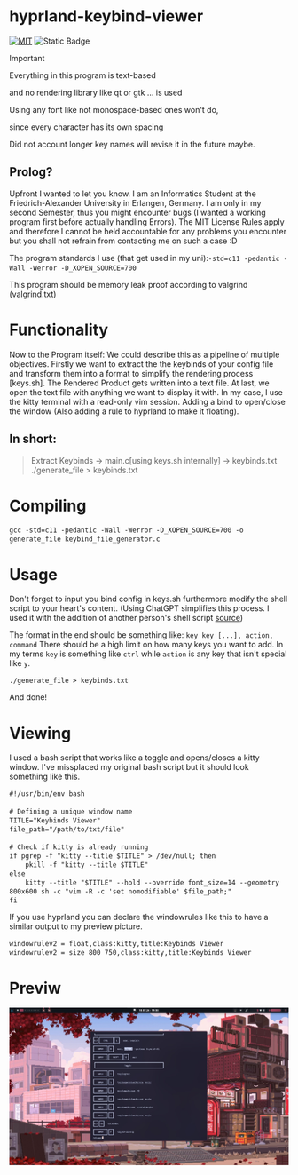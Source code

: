 # hyprland-keybind-viewer

[![MIT](https://img.shields.io/github/license/BlacklightYT/python-discord-bot?color=a3425d)](https://github.com/BlacklightYT/python-discord-bot/blob/main/LICENSE) ![Static Badge](https://img.shields.io/badge/Programming_Language-black?style=flat&logo=C)

> [!IMPORTANT]
> Everything in this program is text-based
> 
> and no rendering library like qt or gtk ... is used
> 
> Using any font like not monospace-based ones won't do,
>
> since every character has its own spacing
> 
> Did not account longer key names will revise it in the future maybe.

## Prolog?

Upfront I wanted to let you know. I am an Informatics Student at the Friedrich-Alexander University in Erlangen, Germany. I am only in my second Semester, thus you might encounter bugs (I wanted a working program first before actually handling Errors). The MIT License Rules apply and therefore I cannot be held accountable for any problems you encounter but you shall not refrain from contacting me on such a case :D 

The program standards I use (that get used in my uni):`-std=c11 -pedantic -Wall -Werror -D_XOPEN_SOURCE=700`

This program should be memory leak proof according to valgrind (valgrind.txt)

# Functionality

Now to the Program itself:
We could describe this as a pipeline of multiple objectives. Firstly we want to extract the the keybinds of your config file and transform them into a format to simplify the rendering process [keys.sh]. The Rendered Product gets written into a text file. At last, we open the text file with anything we want to display it with. In my case, I use the kitty terminal with a read-only vim session. Adding a bind to open/close the window (Also adding a rule to hyprland to make it floating).

## In short: 
> Extract Keybinds -> main.c[using keys.sh internally] -> keybinds.txt
> ./generate_file > keybinds.txt

# Compiling
```  
gcc -std=c11 -pedantic -Wall -Werror -D_XOPEN_SOURCE=700 -o generate_file keybind_file_generator.c
```
# Usage

Don't forget to input you bind config in keys.sh furthermore modify the shell script to your heart's content. (Using ChatGPT simplifies this process. I used it with the addition of another person's shell script [source](https://github.com/jason9075/rofi-hyprland-keybinds-cheatsheet))

The format in the end should be something like: `key key [...], action, command` There should be a high limit on how many keys you want to add. In my terms `key` is something like `ctrl` while `action` is any key that isn't special like `y`.

```
./generate_file > keybinds.txt
```
And done!

# Viewing

I used a bash script that works like a toggle and opens/closes a kitty window. I've missplaced my original bash script but it should look something like this. 
```
#!/usr/bin/env bash

# Defining a unique window name
TITLE="Keybinds Viewer"
file_path="/path/to/txt/file"

# Check if kitty is already running
if pgrep -f "kitty --title $TITLE" > /dev/null; then
    pkill -f "kitty --title $TITLE"
else
    kitty --title "$TITLE" --hold --override font_size=14 --geometry 800x600 sh -c "vim -R -c 'set nomodifiable' $file_path;"
fi
```
If you use hyprland you can declare the windowrules like this to have a similar output to my preview picture.
```
windowrulev2 = float,class:kitty,title:Keybinds Viewer
windowrulev2 = size 800 750,class:kitty,title:Keybinds Viewer
```

# Previw

![](https://raw.githubusercontent.com/Abdisto/hyprland-keybind-prettifier/main/preview.jpg)
